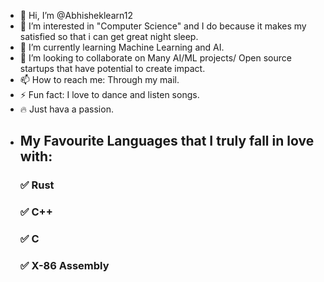 - 👋 Hi, I’m @Abhisheklearn12
- 👀 I’m interested in "Computer Science" and I do because it makes my satisfied so that i can get great night sleep.
- 🌱 I’m currently learning Machine Learning and AI.
- 💞️ I’m looking to collaborate on Many AI/ML projects/ Open source startups that have potential to create impact.
- 📫 How to reach me: Through my mail.
- ⚡ Fun fact: I love to dance and listen songs.
- 🔥 Just hava a passion.
- <h2> My Favourite Languages that I truly fall in love with: </h2>
  <h3> ✅ Rust</h3>
  <h3> ✅ C++</h3>
  <h3> ✅ C</h3>
  <h3> ✅ X-86 Assembly</h3>
 
  

<!---
Abhisheklearn12/Abhisheklearn12 is a ✨ special ✨ repository because its `README.md` (this file) appears on your GitHub profile.
You can click the Preview link to take a look at your changes.
--->
